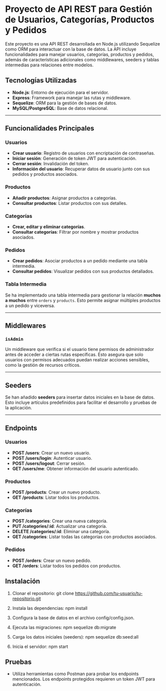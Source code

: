 # Proyecto de API REST para Gestión de Usuarios, Categorías, Productos y Pedidos

Este proyecto es una API REST desarrollada en Node.js utilizando Sequelize como ORM para interactuar con la base de datos. La API incluye funcionalidades para manejar usuarios, categorías, productos y pedidos, además de características adicionales como middlewares, seeders y tablas intermedias para relaciones entre modelos.

## Tecnologías Utilizadas
- **Node.js**: Entorno de ejecución para el servidor.
- **Express**: Framework para manejar las rutas y middleware.
- **Sequelize**: ORM para la gestión de bases de datos.
- **MySQL/PostgreSQL**: Base de datos relacional.

---

## Funcionalidades Principales

### Usuarios
- **Crear usuario**: Registro de usuarios con encriptación de contraseñas.
- **Iniciar sesión**: Generación de token JWT para autenticación.
- **Cerrar sesión**: Invalidación del token.
- **Información del usuario**: Recuperar datos de usuario junto con sus pedidos y productos asociados.

### Productos
- **Añadir productos**: Asignar productos a categorías.
- **Consultar productos**: Listar productos con sus detalles.

### Categorías
- **Crear, editar y eliminar categorías**.
- **Consultar categorías**: Filtrar por nombre y mostrar productos asociados.

### Pedidos
- **Crear pedidos**: Asociar productos a un pedido mediante una tabla intermedia.
- **Consultar pedidos**: Visualizar pedidos con sus productos detallados.

### Tabla Intermedia
Se ha implementado una tabla intermedia para gestionar la relación **muchos a muchos** entre `orders` y `products`. Esto permite asignar múltiples productos a un pedido y viceversa.

---

## Middlewares

### `isAdmin`
Un middleware que verifica si el usuario tiene permisos de administrador antes de acceder a ciertas rutas específicas. Esto asegura que solo usuarios con permisos adecuados puedan realizar acciones sensibles, como la gestión de recursos críticos.

---

## Seeders

Se han añadido **seeders** para insertar datos iniciales en la base de datos. Esto incluye artículos predefinidos para facilitar el desarrollo y pruebas de la aplicación.

---
## Endpoints

### Usuarios
- **POST /users**: Crear un nuevo usuario.
- **POST /users/login**: Autenticar usuario.
- **POST /users/logout**: Cerrar sesión.
- **GET /users/me**: Obtener información del usuario autenticado.

### Productos
- **POST /products**: Crear un nuevo producto.
- **GET /products**: Listar todos los productos.

### Categorías
- **POST /categories**: Crear una nueva categoría.
- **PUT /categories/:id**: Actualizar una categoría.
- **DELETE /categories/:id**: Eliminar una categoría.
- **GET /categories**: Listar todas las categorías con productos asociados.

### Pedidos
- **POST /orders**: Crear un nuevo pedido.
- **GET /orders**: Listar todos los pedidos con productos.

## Instalación

1. Clonar el repositorio:
   git clone https://github.com/tu-usuario/tu-repositorio.git

2. Instala las dependencias:
   npm install

3. Configura la base de datos en el archivo config/config.json.

4. Ejecuta las migraciones:
   npm sequelize db:migrate

5. Carga los datos iniciales (seeders):
   npm sequelize db:seed:all

6. Inicia el servidor:
   npm start


## Pruebas
- Utiliza herramientas como Postman para probar los endpoints mencionados. Los endpoints protegidos requieren un token JWT para autenticación.

